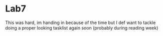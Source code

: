 # Lab7

This was hard, im handing in because of the time but I def want to tackle doing a proper looking tasklist again soon (probably during reading week)
